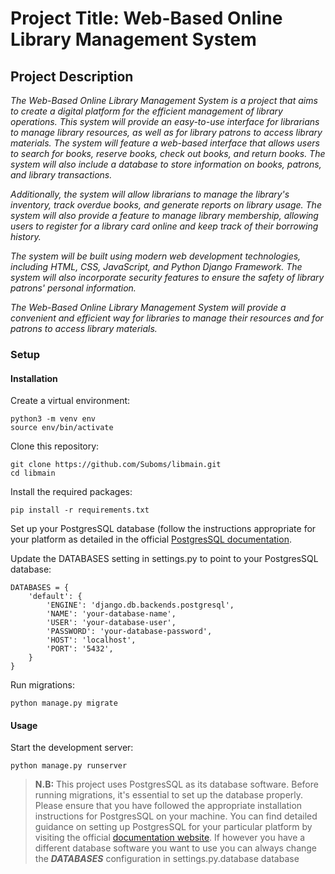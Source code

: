 # Project Title: Web-Based Online Library Management System

## Project Description

_The Web-Based Online Library Management System is a project that aims to create a digital platform for the efficient management of library operations. This system will provide an easy-to-use interface for librarians to manage library resources, as well as for library patrons to access library materials. The system will feature a web-based interface that allows users to search for books, reserve books, check out books, and return books. The system will also include a database to store information on books, patrons, and library transactions._

_Additionally, the system will allow librarians to manage the library's inventory, track overdue books, and generate reports on library usage. The system will also provide a feature to manage library membership, allowing users to register for a library card online and keep track of their borrowing history._

_The system will be built using modern web development technologies, including HTML, CSS, JavaScript, and Python Django Framework. The system will also incorporate security features to ensure the safety of library patrons' personal information._

_The Web-Based Online Library Management System will provide a convenient and efficient way for libraries to manage their resources and for patrons to access library materials._

### Setup

#### Installation

Create a virtual environment:

```
python3 -m venv env
source env/bin/activate
```

Clone this repository:

```
git clone https://github.com/Suboms/libmain.git
cd libmain
```

Install the required packages:

```
pip install -r requirements.txt
```

Set up your PostgresSQL database (follow the instructions appropriate for your platform as detailed in the official [PostgresSQL documentation](https://www.postgresql.org/docs/).

Update the DATABASES setting in settings.py to point to your PostgresSQL database:

```
DATABASES = {
    'default': {
        'ENGINE': 'django.db.backends.postgresql',
        'NAME': 'your-database-name',
        'USER': 'your-database-user',
        'PASSWORD': 'your-database-password',
        'HOST': 'localhost',
        'PORT': '5432',
    }
}
```

Run migrations:

```
python manage.py migrate
```

#### Usage

Start the development server:

```
python manage.py runserver
```

> **N.B:** This project uses PostgresSQL as its database software. Before running migrations, it's essential to set up the database properly. Please ensure that you have followed the appropriate installation instructions for PostgresSQL on your machine. You can find detailed guidance on setting up PostgresSQL for your particular platform by visiting the official [documentation website](https://www.postgresql.org/docs/). If however you have a different database software you want to use you can always change the _**DATABASES**_ configuration in settings.py.database 
database 
